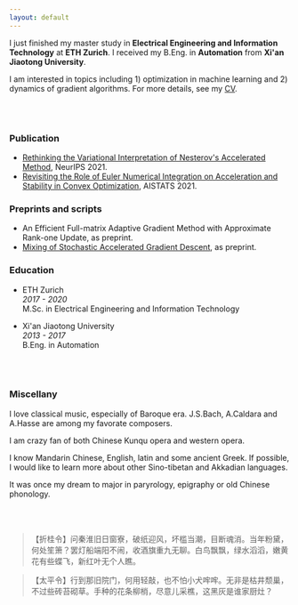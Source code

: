 ```yaml
---
layout: default
---
```


I just finished my master study in **Electrical Engineering and Information Technology** at **ETH Zurich**.  I received my B.Eng. in **Automation** from **Xi'an Jiaotong University**. 

I am interested in topics including 1) optimization in machine learning and 2) dynamics of gradient algorithms. For more details, see my [CV](pdfs/CV.pdf). 


<br/><br/>
### Publication
* [Rethinking the Variational Interpretation of Nesterov's Accelerated Method](https://arxiv.org/abs/2107.05040), NeurIPS 2021.
* [Revisiting the Role of Euler Numerical Integration on Acceleration and Stability in Convex Optimization](https://arxiv.org/abs/2102.11537), AISTATS 2021.

### Preprints and scripts
* An Efficient Full-matrix Adaptive Gradient Method with Approximate Rank-one Update, as preprint.
* [Mixing of Stochastic Accelerated Gradient Descent](https://arxiv.org/abs/1910.14616), as preprint.

### Education

* ETH Zurich  
*2017 - 2020*  
M.Sc. in Electrical Engineering and Information Technology

* Xi'an Jiaotong University  
*2013 - 2017*   
B.Eng. in Automation


<br/><br/>

### Miscellany

I love classical music, especially of Baroque era. J.S.Bach, A.Caldara and A.Hasse are among my favorate composers.

I am crazy fan of both Chinese Kunqu opera and western opera.

I know Mandarin Chinese, English, latin and some ancient Greek. If possible, I would like to learn more about other Sino-tibetan and Akkadian languages.

It was once my dream to major in paryrology, epigraphy or old Chinese phonology.

<br/><br/> 

> 【折桂令】问秦淮旧日窗寮，破纸迎风，坏槛当潮，目断魂消。当年粉黛，何处笙箫？罢灯船端阳不闹，收酒旗重九无聊。白鸟飘飘，绿水滔滔，嫩黄花有些蝶飞，新红叶无个人瞧。

> 【太平令】行到那旧院门，何用轻敲，也不怕小犬哰哰。无非是枯井颓巢，不过些砖苔砌草。手种的花条柳梢，尽意儿采樵，这黑灰是谁家厨灶？

